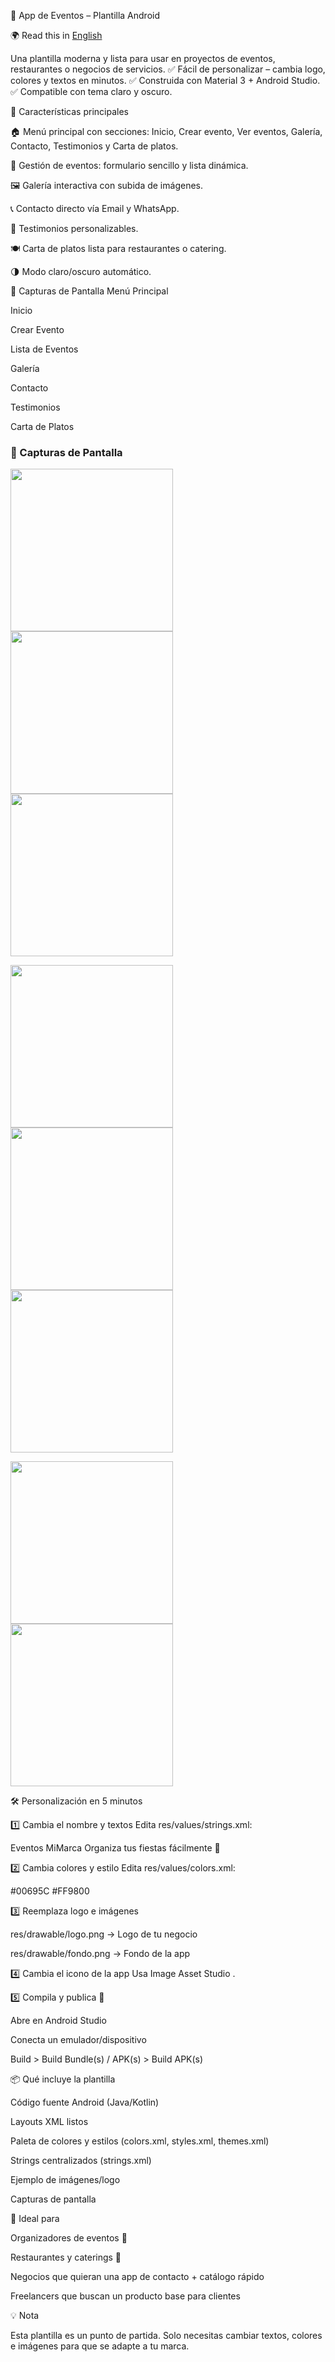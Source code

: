📱 App de Eventos – Plantilla Android

🌍 Read this in [English](README-en.md)

Una plantilla moderna y lista para usar en proyectos de eventos, restaurantes o negocios de servicios.
✅ Fácil de personalizar – cambia logo, colores y textos en minutos.
✅ Construida con Material 3 + Android Studio.
✅ Compatible con tema claro y oscuro.

🚀 Características principales

🏠 Menú principal con secciones: Inicio, Crear evento, Ver eventos, Galería, Contacto, Testimonios y Carta de platos.

📅 Gestión de eventos: formulario sencillo y lista dinámica.

🖼 Galería interactiva con subida de imágenes.

📞 Contacto directo vía Email y WhatsApp.

💬 Testimonios personalizables.

🍽 Carta de platos lista para restaurantes o catering.

🌗 Modo claro/oscuro automático.

📸 Capturas de Pantalla
Menú Principal

Inicio

Crear Evento

Lista de Eventos

Galería

Contacto

Testimonios

Carta de Platos

### 📸 Capturas de Pantalla

<p float="left">
  <img src="screenshots/menu.png" width="260" />
  <img src="screenshots/inicio.png" width="260" />
  <img src="screenshots/formulario.png" width="260" />
</p>

<p float="left">
  <img src="screenshots/lista_eventos.png" width="260" />
  <img src="screenshots/galeria.png" width="260" />
  <img src="screenshots/contacto.png" width="260" />
</p>

<p float="left">
  <img src="screenshots/testimonios.png" width="260" />
  <img src="screenshots/carta.png" width="260" />
</p>


🛠️ Personalización en 5 minutos

1️⃣ Cambia el nombre y textos
Edita res/values/strings.xml:

<string name="app_name">Eventos MiMarca</string>
<string name="inicio_slogan">Organiza tus fiestas fácilmente 🎉</string>


2️⃣ Cambia colores y estilo
Edita res/values/colors.xml:

<color name="colorPrimary">#00695C</color>
<color name="colorSecondary">#FF9800</color>


3️⃣ Reemplaza logo e imágenes

res/drawable/logo.png → Logo de tu negocio

res/drawable/fondo.png → Fondo de la app

4️⃣ Cambia el icono de la app
Usa Image Asset Studio
.

5️⃣ Compila y publica 🚀

Abre en Android Studio

Conecta un emulador/dispositivo

Build > Build Bundle(s) / APK(s) > Build APK(s)

📦 Qué incluye la plantilla

Código fuente Android (Java/Kotlin)

Layouts XML listos

Paleta de colores y estilos (colors.xml, styles.xml, themes.xml)

Strings centralizados (strings.xml)

Ejemplo de imágenes/logo

Capturas de pantalla

🎯 Ideal para

Organizadores de eventos 🎤

Restaurantes y caterings 🍴

Negocios que quieran una app de contacto + catálogo rápido

Freelancers que buscan un producto base para clientes

💡 Nota

Esta plantilla es un punto de partida. Solo necesitas cambiar textos, colores e imágenes para que se adapte a tu marca.
